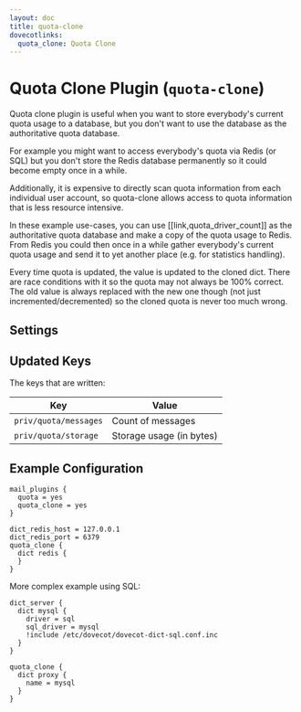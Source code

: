 ```yaml
---
layout: doc
title: quota-clone
dovecotlinks:
  quota_clone: Quota Clone
---
```


# Quota Clone Plugin (`quota-clone`)

Quota clone plugin is useful when you want to store everybody's current quota
usage to a database, but you don't want to use the database as the
authoritative quota database.

For example you might want to access everybody's quota via Redis (or SQL)
but you don't store the Redis database permanently so it could become empty
once in a while.

Additionally, it is expensive to directly scan quota information from each
individual user account, so quota-clone allows access to quota information
that is less resource intensive.

In these example use-cases, you can use [[link,quota_driver_count]] as the
authoritative quota database and make a copy of the quota usage to Redis.
From Redis you could then once in a while gather everybody's current quota
usage and send it to yet another place (e.g. for statistics handling).

Every time quota is updated, the value is updated to the cloned dict. There are
race conditions with it so the quota may not always be 100% correct. The old
value is always replaced with the new one though (not just
incremented/decremented) so the cloned quota is never too much wrong.

## Settings

<SettingsComponent plugin="quota-clone" />

## Updated Keys

The keys that are written:

| Key | Value |
| --- | ----- |
| `priv/quota/messages` | Count of messages |
| `priv/quota/storage` | Storage usage (in bytes) |

## Example Configuration

```[dovecot.conf]
mail_plugins {
  quota = yes
  quota_clone = yes
}

dict_redis_host = 127.0.0.1
dict_redis_port = 6379
quota_clone {
  dict redis {
  }
}
```

More complex example using SQL:

```[dovecot.conf]
dict_server {
  dict mysql {
    driver = sql
    sql_driver = mysql
    !include /etc/dovecot/dovecot-dict-sql.conf.inc
  }
}

quota_clone {
  dict proxy {
    name = mysql
  }
}
```
